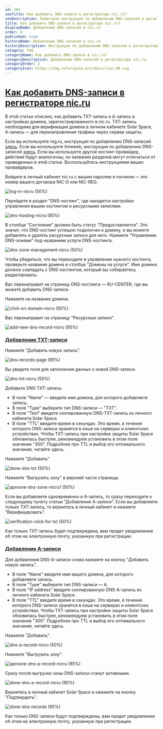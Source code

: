 ```yaml
---
id: 282
seoTitle: Как добавить DNS-записи в регистраторе nic.ru?
seoDescription: Пошаговая инструкция по добавлению DNS-записей в регистраторе nic.ru для работы сервисов защиты
title: Как добавить DNS-записи в регистраторе nic.ru?
displayName: Добавление DNS-записей в nic.ru
order: 8
published: true
historyName: Добавление DNS-записей в nic.ru
historyDescription: Инструкция по добавлению DNS-записей в регистраторе nic.ru
category: FAQ
categoryName: Как добавить DNS-записи в nic.ru?
categoryDescription: Добавление DNS-записей в регистраторе nic.ru
categoryOrder: 2
categoryIcon: https://img.solarspace.pro/docs/icon_09.svg
---
```


# [Как добавить DNS-записи в регистраторе nic.ru](how-to-add-dns-record-by-nicru)

В этой статье описано, как добавить TXT-запись и А-запись в настройках домена, зарегистрированного в nic.ru.
ТХТ-запись необходима для верификации домена в личном кабинете Solar Space, А-запись — для перенаправления трафика через сервер защиты.

Если вы используете reg.ru, инструкция по добавлению DNS-записей [здесь]([283]).
Если вы используете timeweb, инструкция по добавлению DNS-записей [здесь]([277]).
Если вы используете другой хостинг-провайдер, действия будут аналогичны, но названия разделов могут отличаться от приведенных в этой статье. Воспользуйтесь инструкциями ваших провайдеров.

Войдите в личный кабинет nic.ru с вашим паролем и логином — это номер вашего договора NIC-D или NIC-REG. 

![log-in-nicru (50%)](https://img.solarspace.pro/docs/log-in-nicru.jpg "вход в nic.ru")

Перейдите в раздел "DNS-хостинг", где находятся настройки управления вашим хостингом и ресурсными записями.

![dns-hosting-nicru (95%)](https://img.solarspace.pro/docs/dns-hosting-nicru.jpg "dns-хостинг")

В столбце "Состояние" должен быть статус "Предоставляется". Это значит, что DNS-хостинг успешно подключен к домену, и вы можете добавлять и удалять ресурсные записи для него.
Нажмите "Управление DNS-зонами" под названием услуги DNS-хостинга.

![dns-zone-management-nicru (50%)](https://img.solarspace.pro/docs/dns-zone-management-nicru.jpg "управление dns-зонами")

Чтобы убедиться, что вы переходите в управление нужного хостинга, проверьте название домена в столбце "Домены на услуге". Имя домена должно совпадать с DNS-хостингом, который вы собираетесь редактировать.
 
Вас перенаправит на страницу DNS-хостинга — RU-CENTER, где вы можете добавить DNS-записи.

Нажмите на название домена.

![click-on-domain-nicru (50%)](https://img.solarspace.pro/docs/click-on-domain-nicru.jpg "имя домена")

Вас перенаправит на страницу "Ресурсные записи".

![add-new-dns-record-nicru (95%)](https://img.solarspace.pro/docs/add-new-dns-record-nicru.jpg "добавление новой dns-записи")

### [Добавление TXT-записи](adding-txt-record)

Нажмите "Добавить новую запись".

![dns-records-page (95%)](https://img.solarspace.pro/docs/dns-records-page.jpg "ресурсные записи")

Вы увидите поля для заполнения данных о новой DNS-записи.

![dns-txt-nicru (50%)](https://img.solarspace.pro/docs/dns-txt-nicru.jpg "поля для заполнения dns-записи")

Добавьте DNS-TXT-запись:

- В поле "Name" — введите имя домена, для которого добавляете запись.
- В поле "Type" выберите тип DNS-записи — "TXT".
- В поле "Text" введите скопированную DNS-TXT-запись из личного кабинета Solar Space.
- В поле "TTL" введите время в секундах. Это время, в течение которого DNS-записи хранятся в кэше на серверах и клиентских устройствах. Чтобы TXT-запись при настройке защиты Solar Space обновилась быстрее, рекомендуем установить в этом поле значение "300".  Подробнее про TTL и выбор его оптимального значения, читайте здесь.

Нажмите "Добавить"

![done-dns-txt (50%)](https://img.solarspace.pro/docs/done-dns-txt.jpg "заполненная txt-запись")

Нажмите "Выгрузить зону" в верхней части страницы.

![aproove-dns-zone-nicru1 (50%)](https://img.solarspace.pro/docs/aproove-dns-zone-nicru1.jpg "выгрузка dns-зоны")

Если вы добавляете одновременно и A-запись, то сразу переходите к следующему пункту статьи "Добавление А-записи". Если вы добавляете только TXT-запись, то вернитесь в личный кабинет и нажмите "Верифицировать". 

![verification-click-for-txt (50%)](https://img.solarspace.pro/docs/verification-click-for-txt.jpg "верификация")

Как только TXT-запись будет подтверждена, вам придет уведомление об этом на электронную почту, указанную при регистрации.

### [Добавление A-записи](adding-a-record)

Для добавления DNS-A-записи снова нажмите на кнопку "Добавить новую запись". 
- В поле "Name" введите имя вашего домена, для которого добавляете запись.
- В поле "Type" выберите тип DNS-записи — A.
- В поле "IP address" введите скопированную DNS-A-запись из личного кабинета Solar Space.
- В поле "TTL" введите время в секундах. Это время, в течение которого DNS-записи хранятся в кэше на серверах и клиентских устройствах. Чтобы TXT-запись при настройке защиты Solar Space обновилась быстрее, рекомендуем установить в этом поле значение "300".  Подробнее про TTL и выбор его оптимального значения, читайте здесь.

Нажмите "Добавить".

![dns-a-record-nicru (50%)](https://img.solarspace.pro/docs/dns-a-record-nicru.jpg "добавление dns-a-записи")

Нажмите "Выгрузить зону".

![aproove-dns-a-record-nicru (95%)](https://img.solarspace.pro/docs/aproove-dns-a-record-nicru.jpg "выгрузка dns-зоны")

Сразу после выгрузки зоны DNS-записи станут активными.

![done-dns-a-record-nicru (95%)](https://img.solarspace.pro/docs/done-dns-a-record-nicru.jpg "dns-записи успешно загружены")

Вернитесь в личный кабинет Solar Space и нажмите на кнопку "Подтвердить".

![done-dns-records (95%)](https://img.solarspace.pro/docs/done-dns-records.jpg "подтверждение dns-записей")

Как только DNS-записи будут подтверждены, вам придет уведомление об этом на электронную почту, указанную при регистрации.
